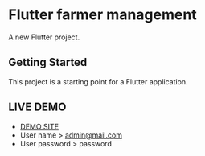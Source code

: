 # Flutter farmer management

A new Flutter project.

## Getting Started

This project is a starting point for a Flutter application.

## LIVE DEMO
- [DEMO SITE](https://farmer.wiampro.co.tz)
- User name > admin@mail.com
- User password > password


